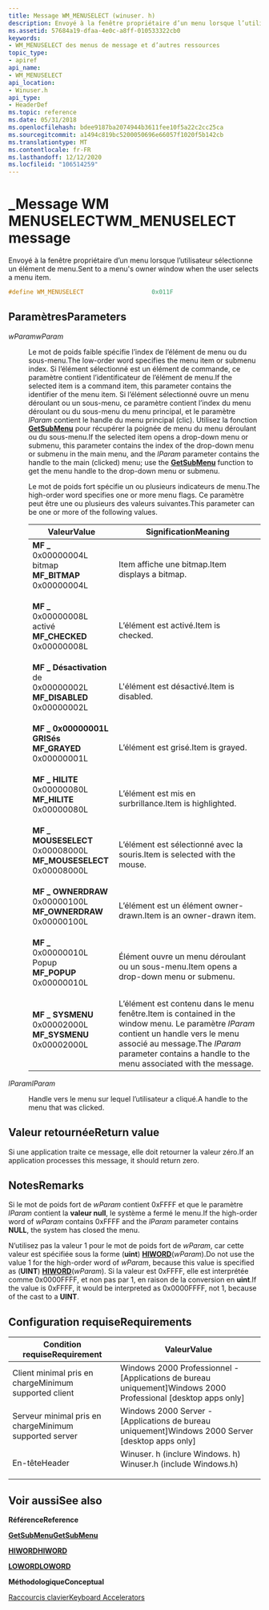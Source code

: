 ```yaml
---
title: Message WM_MENUSELECT (winuser. h)
description: Envoyé à la fenêtre propriétaire d’un menu lorsque l’utilisateur sélectionne un élément de menu.
ms.assetid: 57684a19-dfaa-4e0c-a8ff-010533322cb0
keywords:
- WM_MENUSELECT des menus de message et d’autres ressources
topic_type:
- apiref
api_name:
- WM_MENUSELECT
api_location:
- Winuser.h
api_type:
- HeaderDef
ms.topic: reference
ms.date: 05/31/2018
ms.openlocfilehash: bdee9187ba2074944b3611fee10f5a22c2cc25ca
ms.sourcegitcommit: a1494c819bc5200050696e66057f1020f5b142cb
ms.translationtype: MT
ms.contentlocale: fr-FR
ms.lasthandoff: 12/12/2020
ms.locfileid: "106514259"
---
```

# <a name="wm_menuselect-message"></a><span data-ttu-id="713db-104">\_Message WM MENUSELECT</span><span class="sxs-lookup"><span data-stu-id="713db-104">WM\_MENUSELECT message</span></span>

<span data-ttu-id="713db-105">Envoyé à la fenêtre propriétaire d’un menu lorsque l’utilisateur sélectionne un élément de menu.</span><span class="sxs-lookup"><span data-stu-id="713db-105">Sent to a menu's owner window when the user selects a menu item.</span></span>


```C++
#define WM_MENUSELECT                   0x011F
```



## <a name="parameters"></a><span data-ttu-id="713db-106">Paramètres</span><span class="sxs-lookup"><span data-stu-id="713db-106">Parameters</span></span>

<dl> <dt>

<span data-ttu-id="713db-107">*wParam*</span><span class="sxs-lookup"><span data-stu-id="713db-107">*wParam*</span></span> 
</dt> <dd>

<span data-ttu-id="713db-108">Le mot de poids faible spécifie l’index de l’élément de menu ou du sous-menu.</span><span class="sxs-lookup"><span data-stu-id="713db-108">The low-order word specifies the menu item or submenu index.</span></span> <span data-ttu-id="713db-109">Si l’élément sélectionné est un élément de commande, ce paramètre contient l’identificateur de l’élément de menu.</span><span class="sxs-lookup"><span data-stu-id="713db-109">If the selected item is a command item, this parameter contains the identifier of the menu item.</span></span> <span data-ttu-id="713db-110">Si l’élément sélectionné ouvre un menu déroulant ou un sous-menu, ce paramètre contient l’index du menu déroulant ou du sous-menu du menu principal, et le paramètre *lParam* contient le handle du menu principal (clic). Utilisez la fonction [**GetSubMenu**](/windows/desktop/api/Winuser/nf-winuser-getsubmenu) pour récupérer la poignée de menu du menu déroulant ou du sous-menu.</span><span class="sxs-lookup"><span data-stu-id="713db-110">If the selected item opens a drop-down menu or submenu, this parameter contains the index of the drop-down menu or submenu in the main menu, and the *lParam* parameter contains the handle to the main (clicked) menu; use the [**GetSubMenu**](/windows/desktop/api/Winuser/nf-winuser-getsubmenu) function to get the menu handle to the drop-down menu or submenu.</span></span>

<span data-ttu-id="713db-111">Le mot de poids fort spécifie un ou plusieurs indicateurs de menu.</span><span class="sxs-lookup"><span data-stu-id="713db-111">The high-order word specifies one or more menu flags.</span></span> <span data-ttu-id="713db-112">Ce paramètre peut être une ou plusieurs des valeurs suivantes.</span><span class="sxs-lookup"><span data-stu-id="713db-112">This parameter can be one or more of the following values.</span></span>



| <span data-ttu-id="713db-113">Valeur</span><span class="sxs-lookup"><span data-stu-id="713db-113">Value</span></span>                                                                                                                                                                                                                             | <span data-ttu-id="713db-114">Signification</span><span class="sxs-lookup"><span data-stu-id="713db-114">Meaning</span></span>                                                                                                                            |
|-----------------------------------------------------------------------------------------------------------------------------------------------------------------------------------------------------------------------------------|------------------------------------------------------------------------------------------------------------------------------------|
| <span id="MF_BITMAP"></span><span id="mf_bitmap"></span><dl> <span data-ttu-id="713db-115"><dt>**MF \_**</dt> <dt>0x00000004L</dt> bitmap</span><span class="sxs-lookup"><span data-stu-id="713db-115"><dt>**MF\_BITMAP**</dt> <dt>0x00000004L</dt></span></span> </dl>                | <span data-ttu-id="713db-116">Item affiche une bitmap.</span><span class="sxs-lookup"><span data-stu-id="713db-116">Item displays a bitmap.</span></span><br/>                                                                                                 |
| <span id="MF_CHECKED"></span><span id="mf_checked"></span><dl> <span data-ttu-id="713db-117"><dt>**MF \_**</dt> <dt>0x00000008L</dt> activé</span><span class="sxs-lookup"><span data-stu-id="713db-117"><dt>**MF\_CHECKED**</dt> <dt>0x00000008L</dt></span></span> </dl>             | <span data-ttu-id="713db-118">L’élément est activé.</span><span class="sxs-lookup"><span data-stu-id="713db-118">Item is checked.</span></span><br/>                                                                                                        |
| <span id="MF_DISABLED"></span><span id="mf_disabled"></span><dl> <span data-ttu-id="713db-119"><dt>**MF \_ Désactivation**</dt> de <dt>0x00000002L</dt></span><span class="sxs-lookup"><span data-stu-id="713db-119"><dt>**MF\_DISABLED**</dt> <dt>0x00000002L</dt></span></span> </dl>          | <span data-ttu-id="713db-120">L'élément est désactivé.</span><span class="sxs-lookup"><span data-stu-id="713db-120">Item is disabled.</span></span><br/>                                                                                                       |
| <span id="MF_GRAYED"></span><span id="mf_grayed"></span><dl> <span data-ttu-id="713db-121"><dt>**MF \_ 0x00000001L GRISés**</dt> <dt></dt></span><span class="sxs-lookup"><span data-stu-id="713db-121"><dt>**MF\_GRAYED**</dt> <dt>0x00000001L</dt></span></span> </dl>                | <span data-ttu-id="713db-122">L’élément est grisé.</span><span class="sxs-lookup"><span data-stu-id="713db-122">Item is grayed.</span></span><br/>                                                                                                         |
| <span id="MF_HILITE"></span><span id="mf_hilite"></span><dl> <span data-ttu-id="713db-123"><dt>**MF \_ HILITE**</dt> <dt>0x00000080L</dt></span><span class="sxs-lookup"><span data-stu-id="713db-123"><dt>**MF\_HILITE**</dt> <dt>0x00000080L</dt></span></span> </dl>                | <span data-ttu-id="713db-124">L’élément est mis en surbrillance.</span><span class="sxs-lookup"><span data-stu-id="713db-124">Item is highlighted.</span></span><br/>                                                                                                    |
| <span id="MF_MOUSESELECT"></span><span id="mf_mouseselect"></span><dl> <span data-ttu-id="713db-125"><dt>**MF \_ MOUSESELECT**</dt> <dt>0x00008000L</dt></span><span class="sxs-lookup"><span data-stu-id="713db-125"><dt>**MF\_MOUSESELECT**</dt> <dt>0x00008000L</dt></span></span> </dl> | <span data-ttu-id="713db-126">L’élément est sélectionné avec la souris.</span><span class="sxs-lookup"><span data-stu-id="713db-126">Item is selected with the mouse.</span></span><br/>                                                                                        |
| <span id="MF_OWNERDRAW"></span><span id="mf_ownerdraw"></span><dl> <span data-ttu-id="713db-127"><dt>**MF \_ OWNERDRAW**</dt> <dt>0x00000100L</dt></span><span class="sxs-lookup"><span data-stu-id="713db-127"><dt>**MF\_OWNERDRAW**</dt> <dt>0x00000100L</dt></span></span> </dl>       | <span data-ttu-id="713db-128">L’élément est un élément owner-drawn.</span><span class="sxs-lookup"><span data-stu-id="713db-128">Item is an owner-drawn item.</span></span><br/>                                                                                            |
| <span id="MF_POPUP"></span><span id="mf_popup"></span><dl> <span data-ttu-id="713db-129"><dt>**MF \_**</dt> <dt>0x00000010L</dt> Popup</span><span class="sxs-lookup"><span data-stu-id="713db-129"><dt>**MF\_POPUP**</dt> <dt>0x00000010L</dt></span></span> </dl>                   | <span data-ttu-id="713db-130">Élément ouvre un menu déroulant ou un sous-menu.</span><span class="sxs-lookup"><span data-stu-id="713db-130">Item opens a drop-down menu or submenu.</span></span><br/>                                                                                 |
| <span id="MF_SYSMENU"></span><span id="mf_sysmenu"></span><dl> <span data-ttu-id="713db-131"><dt>**MF \_ SYSMENU**</dt> <dt>0x00002000L</dt></span><span class="sxs-lookup"><span data-stu-id="713db-131"><dt>**MF\_SYSMENU**</dt> <dt>0x00002000L</dt></span></span> </dl>             | <span data-ttu-id="713db-132">L’élément est contenu dans le menu fenêtre.</span><span class="sxs-lookup"><span data-stu-id="713db-132">Item is contained in the window menu.</span></span> <span data-ttu-id="713db-133">Le paramètre *lParam* contient un handle vers le menu associé au message.</span><span class="sxs-lookup"><span data-stu-id="713db-133">The *lParam* parameter contains a handle to the menu associated with the message.</span></span><br/> |



 

</dd> <dt>

<span data-ttu-id="713db-134">*lParam*</span><span class="sxs-lookup"><span data-stu-id="713db-134">*lParam*</span></span> 
</dt> <dd>

<span data-ttu-id="713db-135">Handle vers le menu sur lequel l’utilisateur a cliqué.</span><span class="sxs-lookup"><span data-stu-id="713db-135">A handle to the menu that was clicked.</span></span>

</dd> </dl>

## <a name="return-value"></a><span data-ttu-id="713db-136">Valeur retournée</span><span class="sxs-lookup"><span data-stu-id="713db-136">Return value</span></span>

<span data-ttu-id="713db-137">Si une application traite ce message, elle doit retourner la valeur zéro.</span><span class="sxs-lookup"><span data-stu-id="713db-137">If an application processes this message, it should return zero.</span></span>

## <a name="remarks"></a><span data-ttu-id="713db-138">Notes</span><span class="sxs-lookup"><span data-stu-id="713db-138">Remarks</span></span>

<span data-ttu-id="713db-139">Si le mot de poids fort de *wParam* contient 0xFFFF et que le paramètre *lParam* contient la **valeur null**, le système a fermé le menu.</span><span class="sxs-lookup"><span data-stu-id="713db-139">If the high-order word of *wParam* contains 0xFFFF and the *lParam* parameter contains **NULL**, the system has closed the menu.</span></span>

<span data-ttu-id="713db-140">N’utilisez pas la valeur 1 pour le mot de poids fort de *wParam*, car cette valeur est spécifiée sous la forme (**uint**) [**HIWORD**](/previous-versions/windows/desktop/legacy/ms632657(v=vs.85))(*wParam*).</span><span class="sxs-lookup"><span data-stu-id="713db-140">Do not use the value  1 for the high-order word of *wParam*, because this value is specified as (**UINT**) [**HIWORD**](/previous-versions/windows/desktop/legacy/ms632657(v=vs.85))(*wParam*).</span></span> <span data-ttu-id="713db-141">Si la valeur est 0xFFFF, elle est interprétée comme 0x0000FFFF, et non pas par 1, en raison de la conversion en **uint**.</span><span class="sxs-lookup"><span data-stu-id="713db-141">If the value is 0xFFFF, it would be interpreted as 0x0000FFFF, not  1, because of the cast to a **UINT**.</span></span>

## <a name="requirements"></a><span data-ttu-id="713db-142">Configuration requise</span><span class="sxs-lookup"><span data-stu-id="713db-142">Requirements</span></span>



| <span data-ttu-id="713db-143">Condition requise</span><span class="sxs-lookup"><span data-stu-id="713db-143">Requirement</span></span> | <span data-ttu-id="713db-144">Valeur</span><span class="sxs-lookup"><span data-stu-id="713db-144">Value</span></span> |
|-------------------------------------|----------------------------------------------------------------------------------------------------------|
| <span data-ttu-id="713db-145">Client minimal pris en charge</span><span class="sxs-lookup"><span data-stu-id="713db-145">Minimum supported client</span></span><br/> | <span data-ttu-id="713db-146">Windows 2000 Professionnel - \[Applications de bureau uniquement\]</span><span class="sxs-lookup"><span data-stu-id="713db-146">Windows 2000 Professional \[desktop apps only\]</span></span><br/>                                               |
| <span data-ttu-id="713db-147">Serveur minimal pris en charge</span><span class="sxs-lookup"><span data-stu-id="713db-147">Minimum supported server</span></span><br/> | <span data-ttu-id="713db-148">Windows 2000 Server - \[Applications de bureau uniquement\]</span><span class="sxs-lookup"><span data-stu-id="713db-148">Windows 2000 Server \[desktop apps only\]</span></span><br/>                                                     |
| <span data-ttu-id="713db-149">En-tête</span><span class="sxs-lookup"><span data-stu-id="713db-149">Header</span></span><br/>                   | <dl> <span data-ttu-id="713db-150"><dt>Winuser. h (inclure Windows. h)</dt></span><span class="sxs-lookup"><span data-stu-id="713db-150"><dt>Winuser.h (include Windows.h)</dt></span></span> </dl> |



## <a name="see-also"></a><span data-ttu-id="713db-151">Voir aussi</span><span class="sxs-lookup"><span data-stu-id="713db-151">See also</span></span>

<dl> <dt>

<span data-ttu-id="713db-152">**Référence**</span><span class="sxs-lookup"><span data-stu-id="713db-152">**Reference**</span></span>
</dt> <dt>

[<span data-ttu-id="713db-153">**GetSubMenu**</span><span class="sxs-lookup"><span data-stu-id="713db-153">**GetSubMenu**</span></span>](/windows/desktop/api/Winuser/nf-winuser-getsubmenu)
</dt> <dt>

<span data-ttu-id="713db-154">[**HIWORD**](/previous-versions/windows/desktop/legacy/ms632657(v=vs.85))</span><span class="sxs-lookup"><span data-stu-id="713db-154">[**HIWORD**](/previous-versions/windows/desktop/legacy/ms632657(v=vs.85))</span></span>
</dt> <dt>

<span data-ttu-id="713db-155">[**LOWORD**](/previous-versions/windows/desktop/legacy/ms632659(v=vs.85))</span><span class="sxs-lookup"><span data-stu-id="713db-155">[**LOWORD**](/previous-versions/windows/desktop/legacy/ms632659(v=vs.85))</span></span>
</dt> <dt>

<span data-ttu-id="713db-156">**Méthodologique**</span><span class="sxs-lookup"><span data-stu-id="713db-156">**Conceptual**</span></span>
</dt> <dt>

[<span data-ttu-id="713db-157">Raccourcis clavier</span><span class="sxs-lookup"><span data-stu-id="713db-157">Keyboard Accelerators</span></span>](keyboard-accelerators.md)
</dt> </dl>

 

